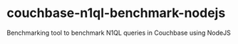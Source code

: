 couchbase-n1ql-benchmark-nodejs
===============================

Benchmarking tool to benchmark N1QL queries in Couchbase using NodeJS
